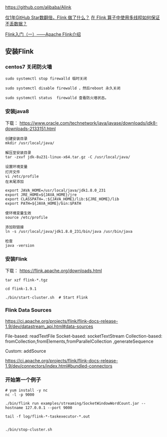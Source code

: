 https://github.com/alibaba/Alink

[仅1年GitHub Star数翻倍，Flink 做了什么？](https://www.jianshu.com/p/3e83f76b8f4f)
[在 Flink 算子中使用多线程如何保证不丢数据？](https://developer.aliyun.com/article/740572)

[Flink入门（一）——Apache Flink介绍](https://www.cnblogs.com/tree1123/p/11880563.html)

## 安装Flink

### centos7 关闭防火墙
```
sudo systemctl stop firewalld 临时关闭

sudo systemctl disable firewalld ，然后reboot 永久关闭

sudo systemctl status  firewalld 查看防火墙状态。
```
### 安装java8 
下载： https://www.oracle.com/technetwork/java/javase/downloads/jdk8-downloads-2133151.html
```
创建安装目录
mkdir /usr/local/java/

解压至安装目录
tar -zxvf jdk-8u231-linux-x64.tar.gz -C /usr/local/java/

设置环境变量
打开文件
vi /etc/profile
在末尾添加

export JAVA_HOME=/usr/local/java/jdk1.8.0_231
export JRE_HOME=${JAVA_HOME}/jre
export CLASSPATH=.:${JAVA_HOME}/lib:${JRE_HOME}/lib
export PATH=${JAVA_HOME}/bin:$PATH

使环境变量生效
source /etc/profile

添加软链接
ln -s /usr/local/java/jdk1.8.0_231/bin/java /usr/bin/java

检查
java -version
```

### 安装Flink
下载： https://flink.apache.org/downloads.html
```
tar xzf flink-*.tgz

cd flink-1.9.1

./bin/start-cluster.sh  # Start Flink
```


### Flink Data Sources
https://ci.apache.org/projects/flink/flink-docs-release-1.9/dev/datastream_api.html#data-sources

File-based: readTextFile
Socket-based: socketTextStream 
Collection-based:  fromCollection,fromElements,fromParallelCollection ,generateSequence

Custom: addSource 

https://ci.apache.org/projects/flink/flink-docs-release-1.9/dev/connectors/index.html#bundled-connectors


### 开始第一个例子
```
# yum install -y nc
nc -l -p 9000

./bin/flink run examples/streaming/SocketWindowWordCount.jar --hostname 127.0.0.1 --port 9000

tail -f log/flink-*-taskexecutor-*.out


./bin/stop-cluster.sh
```
